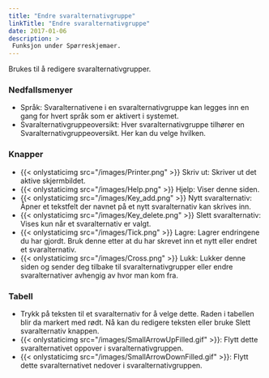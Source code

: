 ```yaml
---
title: "Endre svaralternativgruppe"
linkTitle: "Endre svaralternativgruppe"
date: 2017-01-06
description: >
 Funksjon under Spørreskjemaer. 
---
```

Brukes til å redigere svaralternativgrupper. 

### Nedfallsmenyer

- Språk: Svaralternativene i en svaralternativgruppe kan legges inn en gang for hvert språk som er aktivert i systemet.
- Svaralternativgruppeoversikt: Hver svaralternativgruppe tilhører en Svaralternativgruppeoversikt. Her kan du velge hvilken.

### Knapper

- {{< onlystaticimg src="/images/Printer.png" >}} Skriv ut: Skriver ut det aktive skjermbildet.
- {{< onlystaticimg src="/images/Help.png" >}} Hjelp: Viser denne siden.
- {{< onlystaticimg src="/images/Key_add.png" >}} Nytt svaralternativ: Åpner et tekstfelt der navnet på et nytt svaralternativ kan skrives inn.
- {{< onlystaticimg src="/images/Key_delete.png" >}} Slett svaralternativ: Vises kun når et svaralternativ er valgt.
- {{< onlystaticimg src="/images/Tick.png" >}} Lagre: Lagrer endringene du har gjordt. Bruk denne etter at du har skrevet inn et nytt eller endret et svaralternativ.
- {{< onlystaticimg src="/images/Cross.png" >}} Lukk: Lukker denne siden og sender deg tilbake til svaralternativgrupper eller endre svaralternativer avhengig av hvor man kom fra.

### Tabell

- Trykk på teksten til et svaralternativ for å velge dette. Raden i tabellen blir da markert med rødt. Nå kan du redigere teksten eller bruke Slett svaralternativ knappen.
- {{< onlystaticimg src="/images/SmallArrowUpFilled.gif" >}}: Flytt dette svaralternativet oppover i svaralternativgruppen.
- {{< onlystaticimg src="/images/SmallArrowDownFilled.gif" >}}: Flytt dette svaralternativet nedover i svaralternativgruppen.


